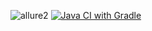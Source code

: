 ![allure2](https://github.com/user-attachments/assets/54364769-4d5e-4f48-b630-5d2ad0a73b66)
[![Java CI with Gradle](https://github.com/Katkutia/Patterns_HW1/actions/workflows/gradle.yml/badge.svg)](https://github.com/Katkutia/Patterns_HW1/actions/workflows/gradle.yml)

